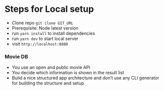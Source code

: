 # Steps for Local setup

- Clone repo `git clone GIT_URL`
- Prerequisite: Node latest version
- run `yarn install` to install dependencies
- run `yarn dev` to start local server
- visit `http://localhost:8080`

### Movie DB 

- You use an open and public movie API
- You decide which information is shown in the result list
- Build a nice structured app architecture and don’t use any CLI generator for building the structure and setup
